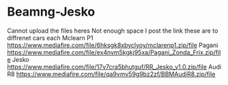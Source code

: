 # Beamng-Jesko
Cannot upload the files heres Not enough space 
I post the link these are to diffrenet cars each 
Mclearn P1 https://www.mediafire.com/file/6hksgk8xbyclyoy/mclarenp1.zip/file 
Pagani https://www.mediafire.com/file/ex4nvm5kgkj95xa/Pagani_Zonda_Frix.zip/file
Jesko https://www.mediafire.com/file/17v7cra5bhutguf/RR_Jesko_v1.0.zip/file
Audi R8 https://www.mediafire.com/file/qa9vmv59g9bz2zf/BBMAudiR8.zip/file
